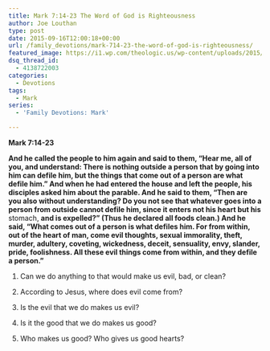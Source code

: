 ```yaml
---
title: Mark 7:14-23 The Word of God is Righteousness
author: Joe Louthan
type: post
date: 2015-09-16T12:00:18+00:00
url: /family_devotions/mark-714-23-the-word-of-god-is-righteousness/
featured_image: https://i1.wp.com/theologic.us/wp-content/uploads/2015/09/stomach-highlighted.jpg?resize=825%2C510
dsq_thread_id:
  - 4138722003
categories:
  - Devotions
tags:
  - Mark
series:
  - 'Family Devotions: Mark'

---
```

**Mark 7:14-23**
  
**And he called the people to him again and said to them, “Hear me, all of you, and understand: There is nothing outside a person that by going into him can defile him, but the things that come out of a person are what defile him.” And when he had entered the house and left the people, his disciples asked him about the parable. And he said to them, “Then are you also without understanding? Do you not see that whatever goes into a person from outside cannot defile him, since it enters not his heart but his** stomach, **and is expelled?” (Thus he declared all foods clean.) And he said, “What comes out of a person is what defiles him. For from within, out of the heart of man, come evil thoughts, sexual immorality, theft, murder, adultery, coveting, wickedness, deceit, sensuality, envy, slander, pride, foolishness. All these evil things come from within, and they defile a person.”**

1. Can we do anything to that would make us evil, bad, or clean?

2. According to Jesus, where does evil come from?

3. Is the evil that we do makes us evil?

4. Is it the good that we do makes us good?

5. Who makes us good? Who gives us good hearts?
